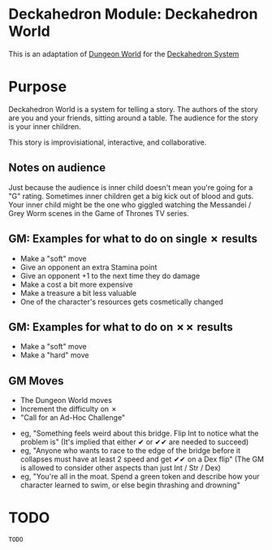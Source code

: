 # Deckahedron Module: Deckahedron World

This is an adaptation of
[Dungeon World](http://www.dungeon-world.com/)
for the
[Deckahedron System](foundation.md)


# Purpose

Deckahedron World is a system for telling a story.  The authors of the story
are you and your friends, sitting around a table.  The audience for the
story is your inner children.

This story is improvisiational, interactive, and collaborative.


## Notes on audience

Just because the audience is inner child doesn't mean you're going for a "G"
rating.  Sometimes inner children get a big kick out of blood and guts.
Your inner child might be the one who giggled watching the Messandei / Grey
Worm scenes in the Game of Thrones TV series.



## GM: Examples for what to do on single ✗ results

 * Make a "soft" move
 * Give an opponent an extra Stamina point
 * Give an opponent +1 to the next time they do damage
 * Make a cost a bit more expensive
 * Make a treasure a bit less valuable
 * One of the character's resources gets cosmetically changed

## GM: Examples for what to do on ✗✗ results

 * Make a "soft" move
 * Make a "hard" move

## GM Moves

 * The Dungeon World moves
 * Increment the difficulty on ✗
 * "Call for an Ad-Hoc Challenge"
  - eg, "Something feels weird about this bridge. Flip Int to notice
    what the problem is"
    (It's implied that either ✔ or ✔✔ are needed to succeed)
  - eg, "Anyone who wants to race to the edge of the bridge before
    it collapses must have at least 2 speed and get ✔✔ on a Dex flip"
    (The GM is allowed to consider other aspects than just Int / Str / Dex)
  - eg, "You're all in the moat. Spend a green token and describe how
    your character learned to swim, or else begin thrashing and drowning"


# TODO

`TODO`

